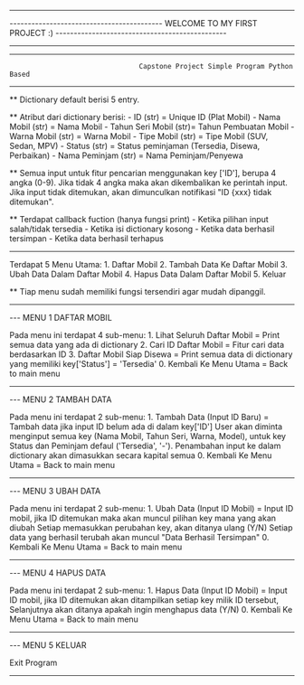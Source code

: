 *************************************************************************************************************************
------------------------------------------ WELCOME TO MY FIRST PROJECT :) -----------------------------------------------
*************************************************************************************************************************

-------------------------------------------------------------------------------------------------------------------------
                                    Capstone Project Simple Program Python Based
-------------------------------------------------------------------------------------------------------------------------

** Dictionary default berisi 5 entry.

** Atribut dari dictionary berisi:
	- ID (str)		= Unique ID (Plat Mobil)
	- Nama Mobil (str)	= Nama Mobil
	- Tahun Seri Mobil (str)= Tahun Pembuatan Mobil
	- Warna Mobil (str)	= Warna Mobil
	- Tipe Mobil (str)	= Tipe Mobil (SUV, Sedan, MPV)
	- Status (str)		= Status peminjaman (Tersedia, Disewa, Perbaikan)
	- Nama Peminjam (str)	= Nama Peminjam/Penyewa

** Semua input untuk fitur pencarian menggunakan key ['ID'], berupa 4 angka (0-9).
    Jika tidak 4 angka maka akan dikembalikan ke perintah input.
    Jika input tidak ditemukan, akan dimunculkan notifikasi "ID {xxx} tidak ditemukan".

** Terdapat callback fuction (hanya fungsi print)
	- Ketika pilihan input salah/tidak tersedia
	- Ketika isi dictionary kosong
	- Ketika data berhasil tersimpan
	- Ketika data berhasil terhapus

-------------------------------------------------------------------------------------------------------------------------

Terdapat 5 Menu Utama:
    1. Daftar Mobil
    2. Tambah Data Ke Daftar Mobil
    3. Ubah Data Dalam Daftar Mobil
    4. Hapus Data Dalam Daftar Mobil
    5. Keluar

** Tiap menu sudah memiliki fungsi tersendiri agar mudah dipanggil.

-------------------------------------------------------------------------------------------------------------------------
--- MENU 1 DAFTAR MOBIL

Pada menu ini terdapat 4 sub-menu:
    1. Lihat Seluruh Daftar Mobil	= Print semua data yang ada di dictionary
    2. Cari ID Daftar Mobil		= Fitur cari data berdasarkan ID
    3. Daftar Mobil Siap Disewa		= Print semua data di dictionary yang memiliki key['Status'] = 'Tersedia'
    0. Kembali Ke Menu Utama		= Back to main menu


-------------------------------------------------------------------------------------------------------------------------
--- MENU 2 TAMBAH DATA

Pada menu ini terdapat 2 sub-menu:
    1. Tambah Data (Input ID Baru)	= Tambah data jika input ID belum ada di dalam key['ID']
					  User akan diminta menginput semua key (Nama Mobil, Tahun Seri, Warna, Model),
					  untuk key Status dan Peminjam defaul ('Tersedia', '-').
					  Penambahan input ke dalam dictionary akan dimasukkan secara kapital semua
    0. Kembali Ke Menu Utama		= Back to main menu

-------------------------------------------------------------------------------------------------------------------------
--- MENU 3 UBAH DATA

Pada menu ini terdapat 2 sub-menu:
    1. Ubah Data (Input ID Mobil)	= Input ID mobil, jika ID ditemukan maka akan muncul pilihan key mana yang akan diubah
					  Setiap memasukkan perubahan key, akan ditanya ulang (Y/N)
					  Setiap data yang berhasil terubah akan muncul "Data Berhasil Tersimpan"
    0. Kembali Ke Menu Utama		= Back to main menu

-------------------------------------------------------------------------------------------------------------------------
--- MENU 4 HAPUS DATA

Pada menu ini terdapat 2 sub-menu:
    1. Hapus Data (Input ID Mobil)	= Input ID mobil, jika ID ditemukan akan ditampilkan setiap key milik ID tersebut,
					  Selanjutnya akan ditanya apakah ingin menghapus data (Y/N)
    0. Kembali Ke Menu Utama		= Back to main menu

-------------------------------------------------------------------------------------------------------------------------
--- MENU 5 KELUAR

Exit Program

-------------------------------------------------------------------------------------------------------------------------
